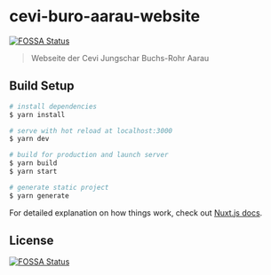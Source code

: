 # cevi-buro-aarau-website
[![FOSSA Status](https://app.fossa.com/api/projects/git%2Bgithub.com%2Fpatrickuhlmann%2Fcevi-buchs-rohr-aarau-website.svg?type=shield)](https://app.fossa.com/projects/git%2Bgithub.com%2Fpatrickuhlmann%2Fcevi-buchs-rohr-aarau-website?ref=badge_shield)


> Webseite der Cevi Jungschar Buchs-Rohr Aarau

## Build Setup

```bash
# install dependencies
$ yarn install

# serve with hot reload at localhost:3000
$ yarn dev

# build for production and launch server
$ yarn build
$ yarn start

# generate static project
$ yarn generate
```

For detailed explanation on how things work, check out [Nuxt.js docs](https://nuxtjs.org).


## License
[![FOSSA Status](https://app.fossa.com/api/projects/git%2Bgithub.com%2Fpatrickuhlmann%2Fcevi-buchs-rohr-aarau-website.svg?type=large)](https://app.fossa.com/projects/git%2Bgithub.com%2Fpatrickuhlmann%2Fcevi-buchs-rohr-aarau-website?ref=badge_large)